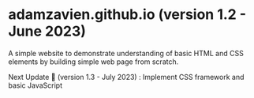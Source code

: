 # adamzavien.github.io (version 1.2 - June 2023)

A simple website to demonstrate understanding of basic HTML and CSS elements by building simple web page from scratch.

Next Update 🎯 (version 1.3 - July 2023) : Implement CSS framework and basic JavaScript
